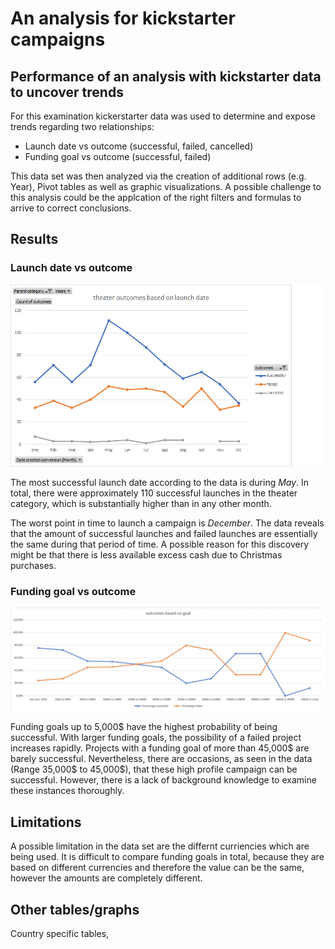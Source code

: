 # An analysis for kickstarter campaigns
## Performance of an analysis with kickstarter data to uncover trends
For this examination kickerstarter data was used to determine and expose trends regarding two relationships:

- Launch date vs outcome (successful, failed, cancelled)
- Funding goal vs outcome (successful, failed)

This data set was then analyzed via the creation of additional rows (e.g. Year), Pivot tables as well as graphic visualizations. A possible challenge to this analysis could be the applcation of the right filters and formulas to arrive to correct conclusions. 

## Results
### Launch date vs outcome
![Alt text](/theater_outcomes_vs_launch_date.png "Image")

The most successful launch date according to the data is during _May_. In total, there were approximately 110 successful launches in the theater category, which is substantially higher than in any other month. 

The worst point in time to launch a campaign is _December_. The data reveals that the amount of successful launches and failed launches are essentially the same during that period of time. A possible reason for this discovery might be that there is less available excess cash due to Christmas purchases.  

### Funding goal vs outcome
![Alt text](/outcomes_vs_goals.png "Image")

Funding goals up to 5,000$ have the highest probability of being successful. With larger funding goals, the possibility of a failed project increases rapidly. Projects with a funding goal of more than 45,000$ are barely successful. Nevertheless, there are occasions, as seen in the data (Range 35,000$ to 45,000$), that these high profile campaign can be successful. However, there is a lack of background knowledge to examine these instances thoroughly. 

## Limitations
A possible limitation in the data set are the differnt curriencies which are being used. It is difficult to compare funding goals in total, because they are based on different currencies and therefore the value can be the same, however the amounts are completely different. 

## Other tables/graphs
Country specific tables, 
